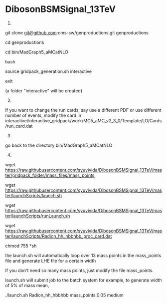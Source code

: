 DibosonBSMSignal_13TeV
======================

1)
git clone git@github.com:cms-sw/genproductions.git genproductions
 
cd genproductions
 
cd bin/MadGraph5_aMCatNLO

bash

source gridpack_generation.sh interactive

exit

(a folder "interactive" will be created)

2) 

 If you want to change the run cards, say use a different PDF
 or use different number of events, modify the card
 in
  interactive/interactive_gridpack/work/MG5_aMC_v2_3_0/Template/LO/Cards/run_card.dat 

3) 
 go back to the directory bin/MadGraph5_aMCatNLO

4) 
wget https://raw.githubusercontent.com/syuvivida/DibosonBSMSignal_13TeV/master/gridpack_folder/mass_files/mass_points

wget https://raw.githubusercontent.com/syuvivida/DibosonBSMSignal_13TeV/master/launchScripts/launch.sh

wget https://raw.githubusercontent.com/syuvivida/DibosonBSMSignal_13TeV/master/launchScripts/runLaunch.sh

wget https://raw.githubusercontent.com/syuvivida/DibosonBSMSignal_13TeV/master/launchScripts/Radion_hh_hbbhbb_proc_card.dat

 chmod 755 *sh

the launch.sh will automatically loop over 13 mass points in
 the mass_points file and generate LHE file for a certain width

 If you don't need so many mass points, just modify the 
 file mass_points.
 
 launch.sh will submit job to the batch system
 for example, to generate width of 5% of mass mean,
 
 ./launch.sh Radion_hh_hbbhbb mass_points 0.05 medium
 
 


